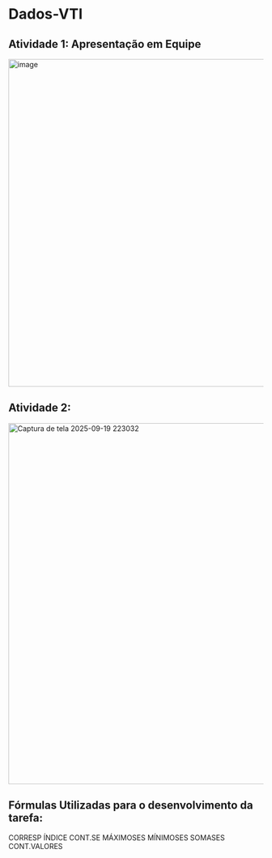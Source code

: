 # Dados-VTI
## Atividade 1: Apresentação em Equipe
<img width="1170" height="647" alt="image" src="https://github.com/user-attachments/assets/0ba9cf0a-c7f6-4356-a589-1355dbcecb1b" />

## Atividade 2:
<img width="1894" height="713" alt="Captura de tela 2025-09-19 223032" src="https://github.com/user-attachments/assets/6d5c81ee-8134-4fc4-9ab3-2f57792d29f3" />

## Fórmulas Utilizadas para o desenvolvimento da tarefa:
CORRESP
ÍNDICE
CONT.SE
MÁXIMOSES
MÍNIMOSES
SOMASES
CONT.VALORES
